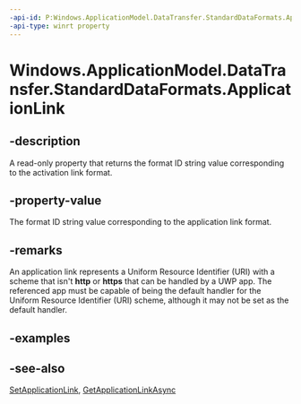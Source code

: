 ```yaml
---
-api-id: P:Windows.ApplicationModel.DataTransfer.StandardDataFormats.ApplicationLink
-api-type: winrt property
---
```


<!-- Property syntax
public string ApplicationLink { get; }
-->

# Windows.ApplicationModel.DataTransfer.StandardDataFormats.ApplicationLink

## -description
A read-only property that returns the format ID string value corresponding to the activation link format.

## -property-value
The format ID string value corresponding to the application link format.

## -remarks
An application link represents a Uniform Resource Identifier (URI) with a scheme that isn't **http** or **https** that can be handled by a UWP app. The referenced app must be capable of being the default handler for the Uniform Resource Identifier (URI) scheme, although it may not be set as the default handler.

## -examples

## -see-also
[SetApplicationLink](datapackage_setapplicationlink.md), [GetApplicationLinkAsync](datapackageview_getapplicationlinkasync.md)